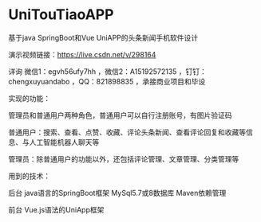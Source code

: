 # UniTouTiaoAPP
基于java SpringBoot和Vue UniAPP的头条新闻手机软件设计

演示视频链接：https://live.csdn.net/v/298164

详询 微信1：egvh56ufy7hh ，微信2：A15192572135 ，钉钉：chengxuyuandabo ，QQ：821898835 ，承接商业项目和毕设

实现的功能：

管理员和普通用户两种角色，普通用户可以自行注册账号，有图片验证码

普通用户：搜索、查看、点赞、收藏、评论头条新闻、查看评论回复和收藏等信息、与人工智能机器人聊天等

管理员：除普通用户的功能以外，还包括评论管理、文章管理、分类管理等

用到的技术：

后台 java语言的SpringBoot框架 MySql5.7或8数据库 Maven依赖管理

前台 Vue.js语法的UniApp框架
